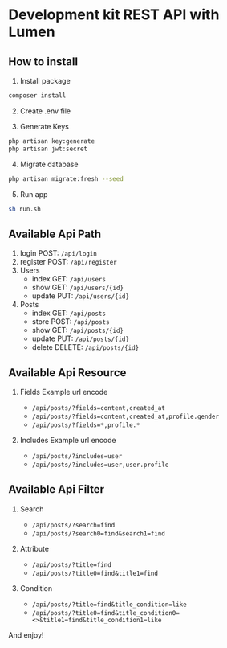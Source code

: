 # Development kit REST API with Lumen

## How to install

1. Install package

```bash
composer install
```

2. Create .env file

3. Generate Keys

```bash
php artisan key:generate
php artisan jwt:secret
```

4. Migrate database

```bash
php artisan migrate:fresh --seed
```

5. Run app

```bash
sh run.sh
```

## Available Api Path

1. login POST: `/api/login`
2. register POST: `/api/register`
3. Users
    - index GET: `/api/users`
    - show GET: `/api/users/{id}`
    - update PUT: `/api/users/{id}`
4. Posts
    - index GET: `/api/posts`
    - store POST: `/api/posts`
    - show GET: `/api/posts/{id}`
    - update PUT: `/api/posts/{id}`
    - delete DELETE: `/api/posts/{id}`

## Available Api Resource

1. Fields
   Example url encode

    - `/api/posts/?fields=content,created_at`
    - `/api/posts/?fields=content,created_at,profile.gender`
    - `/api/posts/?fields=*,profile.*`

2. Includes
   Example url encode

    - `/api/posts/?includes=user`
    - `/api/posts/?includes=user,user.profile`

## Available Api Filter

1. Search

    - `/api/posts/?search=find`
    - `/api/posts/?search0=find&search1=find`

2. Attribute

    - `/api/posts/?title=find`
    - `/api/posts/?title0=find&title1=find`

3. Condition

    - `/api/posts/?title=find&title_condition=like`
    - `/api/posts/?title0=find&title_condition0=<>&title1=find&title_condition1=like`

And enjoy!
